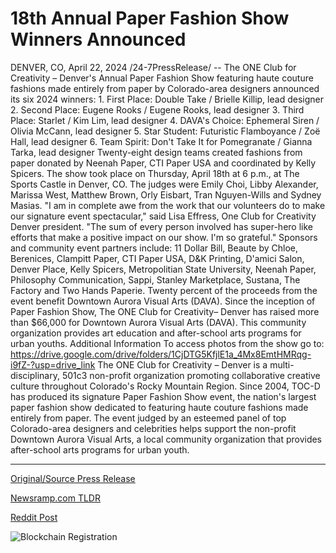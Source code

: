 # 18th Annual Paper Fashion Show Winners Announced

DENVER, CO, April 22, 2024 /24-7PressRelease/ -- The ONE Club for Creativity – Denver's Annual Paper Fashion Show featuring haute couture fashions made entirely from paper by Colorado-area designers announced its six 2024 winners:   1.	First Place: Double Take / Brielle Killip, lead designer 2.	Second Place: Eugene Rooks / Eugene Rooks, lead designer 3.	Third Place: Starlet / Kim Lim, lead designer 4.	DAVA's Choice: Ephemeral Siren / Olivia McCann, lead designer 5.	Star Student: Futuristic Flamboyance / Zoë Hall, lead designer 6.	Team Spirit: Don't Take It for Pomegranate / Gianna Tarka, lead designer  Twenty-eight design teams created fashions from paper donated by Neenah Paper, CTI Paper USA and coordinated by Kelly Spicers.  The show took place on Thursday, April 18th at 6 p.m., at The Sports Castle in Denver, CO. The judges were Emily Choi, Libby Alexander, Marissa West, Matthew Brown, Orly Eisbart, Tran Nguyen-Wills and Sydney Masias.   "I am in complete awe from the work that our volunteers do to make our signature event spectacular," said Lisa Effress, One Club for Creativity Denver president. "The sum of every person involved has super-hero like efforts that make a positive impact on our show. I'm so grateful."   Sponsors and community event partners include: 11 Dollar Bill, Beaute by Chloe, Berenices, Clampitt Paper, CTI Paper USA, D&K Printing, D'amici Salon, Denver Place, Kelly Spicers, Metropolitian State University, Neenah Paper, Philosophy Communication, Sappi, Stanley Marketplace, Sustana, The Factory and Two Hands Paperie.   Twenty percent of the proceeds from the event benefit Downtown Aurora Visual Arts (DAVA). Since the inception of Paper Fashion Show, The ONE Club for Creativity– Denver has raised more than $66,000 for Downtown Aurora Visual Arts (DAVA). This community organization provides art education and after-school arts programs for urban youths.  Additional Information To access photos from the show go to: https://drive.google.com/drive/folders/1CjDTG5KfjlE1a_4Mx8EmtHMRqg-i9fZ-?usp=drive_link  The ONE Club for Creativity – Denver is a multi-disciplinary, 501c3 non-profit organization promoting collaborative creative culture throughout Colorado's Rocky Mountain Region. Since 2004, TOC-D has produced its signature Paper Fashion Show event, the nation's largest paper fashion show dedicated to featuring haute couture fashions made entirely from paper. The event judged by an esteemed panel of top Colorado-area designers and celebrities helps support the non-profit Downtown Aurora Visual Arts, a local community organization that provides after-school arts programs for urban youth. 

---

[Original/Source Press Release](https://www.24-7pressrelease.com/press-release/510245/18th-annual-paper-fashion-show-winners-announced)
                    

[Newsramp.com TLDR](None) 



[Reddit Post](https://www.reddit.com/r/AwardsAndRecognition/comments/1ca4f30/denvers_paper_fashion_show_announces_2024_winners/) 



![Blockchain Registration](https://cdn.newsramp.app/24-7PressRelease/qrcode/244/22/roamkCms.webp)